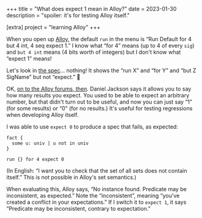 +++
title = "What does expect 1 mean in Alloy?"
date = 2023-01-30
description = "spoiler: it's for testing Alloy itself."

[extra]
project = "learning Alloy"
+++

When you open up [Alloy](@/posts/alloy.md), the default `run` in the menu is “Run Default for 4 but 4 int, 4 seq expect 1.” I know what “for 4” means (up to 4 of every `sig`) and `but 4 int` means (4 bits worth of integers) but I don't know what “expect 1” means!

Let's look in [the spec](http://alloytools.org/spec.html)… nothing! It shows the “run X” and “for Y” and “but Z SigName” but not “expect.” 🤔

OK, [on to the Alloy forums, then](https://alloytools.discourse.group/t/what-does-expect-1-mean/308). Daniel Jackson says it allows you to say how many results you expect. You used to be able to expect an arbitrary number, but that didn't turn out to be useful, and now you can just say “1” (for some results) or “0” (for no results.) It's useful for testing regressions when developing Alloy itself.

I was able to use `expect 0` to produce a spec that fails, as expected:

```alloy
fact {
  some u: univ | u not in univ
}

run {} for 4 expect 0
```

(In English: “I want you to check that the set of all sets does not contain itself.” This is not possible in Alloy's set semantics.)

When evaluating this, Alloy says, “No instance found. Predicate may be inconsistent, as expected.” Note the “inconsistent”, meaning “you've created a conflict in your expectations.” If I switch it to `expect 1`, it says “Predicate may be inconsistent, contrary to expectation.”
